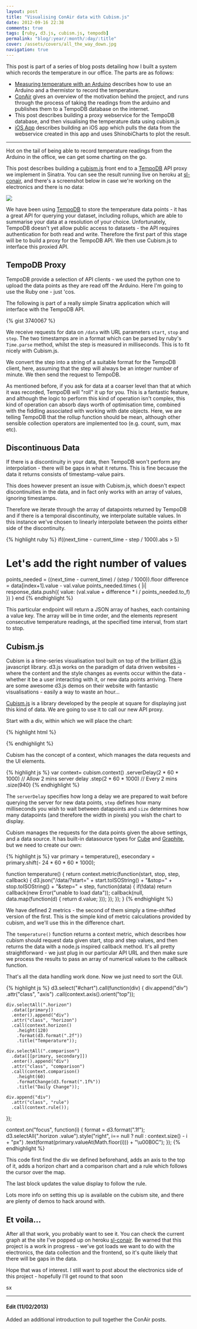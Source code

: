 ```yaml
---
layout: post
title: "Visualising ConAir data with Cubism.js"
date: 2012-09-16 22:38
comments: true
tags: [ruby, d3.js, cubism.js, tempodb] 
permalink: "blog/:year/:month/:day/:title"
cover: /assets/covers/all_the_way_down.jpg
navigation: true
---
```


This post is part of a series of blog posts detailing how I built a system
which records the temperature in our office. The parts are as follows:

- [Measuring temperature with an Arduino](/blog/2012/09/23/measuring-the-temperature-with-an-arduino-and-a-thermistor/)
describes how to use an Arduino and a thermistor to record the temperature.
- [ConAir](/blog/2012/09/14/conair-the-quest-for-reasonable-office-air-con/)
gives an overview of the motivation behind the project, and runs through the
process of taking the readings from the arduino and publishes them to a TempoDB
database on the internet.
- This post describes building a proxy webservice for the TempoDB database, and
then visualising the temperature data using cubism.js
- [iOS App](/blog/2012/12/11/an-ios-app-for-plotting-live-data-conair-ios/)
describes building an iOS app which pulls the data from the webservice created
in this app and uses ShinobiCharts to plot the result.

---


Hot on the tail of being able to record temperature readings from the
Arduino in the office, we can get some charting on the go.

This post describes building a [cubism.js](http://square.github.com/cubism)
front end to a [TempoDB](http://tempo-db.com/) API proxy we implement in
Sinatra. You can see the result running live on heroku at
[sl-conair](http://sl-conair.herokuapp.com/), and there's a screenshot
below in case we're working on the electronics and there is no data:

![](/images/2012-09-16-sl-conair.png)

We have been using [TempoDB](http://tempo-db.com/) to store the temperature
data points - it has a great API for querying your dataset, including
rollups, which are able to summarise your data at a resolution of your choice.
Unfortunately, TempoDB doesn't yet allow public access to datasets - the
API requires authentication for both read and write. Therefore the first
part of this stage will be to build a proxy for the TempoDB API. We then
use Cubism.js to interface this proxied API.

<!-- more -->

## TempoDB Proxy

TempoDB provide a selection of API clients - we used the python one to upload
the data points as they are read off the Arduino. Here I'm going to use the
Ruby one - just 'cos.

The following is part of a really simple Sinatra application which will
interface with the TempoDB API.

{% gist 3740067 %} 

We receive requests for data on `/data` with URL parameters `start`, `stop` and
`step`. The two timestamps are in a format which can be parsed by ruby's `Time.parse`
method, whilst the step is measured in milliseconds. This is to fit nicely with
Cubism.js.

We convert the step into a string of a suitable format for the TempoDB client,
here, assuming that the step will always be an integer number of minute. We then
send the request to TempoDB.

As mentioned before, if you ask for data at a coarser level than that
at which it was recorded, TempoDB will "roll" it up for you. This is a
fantastic feature, and although the logic to perform this kind of operation isn't
complex, this kind of operation can absorb days worth of optimisation time,
combined with the fiddling associated with working with date objects. Here,
we are telling TempoDB that the rollup function should be mean, although
other sensible collection operators are implemented too (e.g. count, sum,
max etc).

## Discontinuous Data

If there is a discontinuity in your data, then TempoDB won't perform
any interpolation - there will be gaps in what it returns. This is fine because
the data it returns consists of timestamp-value pairs.

This does however present an issue with Cubism.js, which doesn't expect
discontinuities in the data, and in fact only works with an array of values,
ignoring timestamps.

Therefore we iterate through the array of datapoints returned by TempoDB
and if there is a temporal discontinuity, we interpolate suitable values. In this
instance we've chosen to linearly interpolate between the points either side
of the discontinuity.

{% highlight ruby %}
if((next_time - current_time - step / 1000).abs > 5)
  # Let's add the right number of values
  points_needed = ((next_time - current_time) / (step / 1000)).floor
  difference = data[index+1].value - val.value
  points_needed.times { |i| response_data.push({ value: (val.value + difference * i / points_needed.to_f) }) }
end
{% endhighlight %}

This particular endpoint will return a JSON array of hashes, each containing a
value key. The array will be in time order, and the elements represent
consecutive temperature readings, at the specified time interval, from start
to stop.


## Cubism.js

Cubism is a time-series visualisation tool built on top of the brilliant
[d3.js](http://d3js.org/) javascript library. d3.js works on the paradigm
of data driven websites - where the content and the style changes as events
occur within the data - whether it be a user interacting with it, or new
data points arriving. There are some awesome d3.js demos on their website
with fantastic visualisations - easily a way to waste an hour...

[Cubism.js](http://square.github.com/cubism) is a library developed by the
people at square for displaying just this kind of data. We are going to use
it to call our new API proxy.

Start with a div, within which we will place the chart:

{% highlight html %}
<div id="chart"></div>
{% endhighlight %}

Cubism has the concept of a context, which manages the data requests and the 
UI elements.

{% highlight js %}
var context= cubism.context()
    .serverDelay(2 * 60 * 1000) // Allow 2 mins server delay
    .step(2 * 60 * 1000) // Every 2 mins
    .size(940)
{% endhighlight %}

The `serverDelay` specifies how long a delay we are prepared to wait before
querying the server for new data points, `step` defines how many milliseconds
you wish to wait between datapoints and `size` determines how many datapoints
(and therefore the width in pixels) you wish the chart to display.

Cubism manages the requests for the data points given the above settings, and
a data source. It has built-in datasource types for [Cube](http://square.github.com/cube)
and [Graphite](http://graphite.wikidot.com), but we need to create our own:

{% highlight js %}
var primary = temperature(),
    esecondary = primary.shift(- 24 * 60 * 60 * 1000);

function temperature() {
  return context.metric(function(start, stop, step, callback) {
    d3.json("/data/?start=" + start.toISOString()
      + "&stop=" + stop.toISOString()
      + "&step=" + step, function(data) {
        if(!data) return callback(new Error("unable to load data"));
        callback(null, data.map(function(d) { return d.value; }));
      });
  });
}
{% endhighlight %}

We have defined 2 metrics - the second of them simply a time-shifted version of the
first. This is the simple kind of metric calculations provided by cubism, and
we'll use this in the difference chart.

The `temperature()` function returns a context metric, which describes
how cubism should request data given start, stop and step values, and then
returns the data with a node.js inspired callback method. It's all pretty
straightforward - we just plug in our particular API URL and then make sure
we process the results to pass an array of numerical values to the callback function.

That's all the data handling work done. Now we just need to sort the GUI.

{% highlight js %}
d3.select("#chart").call(function(div) {
    div.append("div")
      .attr("class", "axis")
      .call(context.axis().orient("top"));
    
    div.selectAll(".horizon")
      .data([primary])
      .enter().append("div")
      .attr("class", "horizon")
      .call(context.horizon()
        .height(120)
        .format(d3.format(".2f"))
        .title("Temperature"));

    div.selectAll(".comparison")
      .data([[primary, secondary]])
      .enter().append("div")
      .attr("class", "comparison")
      .call(context.comparison()
        .height(60)
        .formatChange(d3.format(".1f%"))
        .title("Daily Change"));

    div.append("div")
      .attr("class", "rule")
      .call(context.rule());
});

context.on("focus", function(i) {
    format = d3.format(".1f");
    d3.selectAll(".horizon .value").style("right", i== null ? null : context.size() - i + "px")
      .text(format(primary.valueAt(Math.floor(i))) + "\u00B0C");
});
{% endhighlight %}

This code first find the div we defined beforehand, adds an axis to the top
of it, adds a horizon chart and a comparison chart and a rule which follows the
cursor over the map.

The last block updates the value display to follow the rule.

Lots more info on setting this up is available on the cubism site, and there are plenty
of demos to hack around with.

## Et voila...

After all that work, you probably want to see it. You can check the current graph
at the site I've popped up on heroku [sl-conair](http://sl-conair.herokuapp.com/).
Be warned that this project is a work in progress - we've got loads we want to do
with the electronics, the data collection and the frontend, so it's quite likely that
there will be gaps in the data.

Hope that was of interest. I still want to post about the electronics side of this
project - hopefully I'll get round to that soon

sx

---


#### Edit (11/02/2013)
Added an additional introduction to pull together the ConAir posts.
